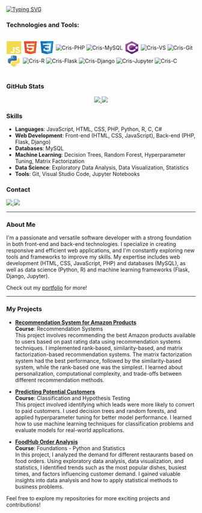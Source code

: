 [![Typing SVG](https://readme-typing-svg.demolab.com?font=Fira+Code&pause=1000&color=6793F7&width=435&lines=Hi%2C+everyone!+I'm+Giovanni.;Welcome+to+my+Github!+)](https://git.io/typing-svg)

### Technologies and Tools:

<div style="display: inline_block"><br>
  <img align="center" alt="Cris-Js" height="35" width="40" src="https://raw.githubusercontent.com/devicons/devicon/master/icons/javascript/javascript-plain.svg">
  <img align="center" alt="Cris-HTML" height="35" width="40" src="https://raw.githubusercontent.com/devicons/devicon/master/icons/html5/html5-original.svg">
  <img align="center" alt="Cris-CSS" height="35" width="40" src="https://raw.githubusercontent.com/devicons/devicon/master/icons/css3/css3-original.svg">
  <img align="center" alt="Cris-PHP" height="35" width="40" src="https://cdn.jsdelivr.net/gh/devicons/devicon/icons/php/php-plain.svg">
  <img align="center" alt="Cris-MySQL" height="60" width="40" src="https://cdn.jsdelivr.net/gh/devicons/devicon/icons/mysql/mysql-original-wordmark.svg">
  <img align="center" alt="Cris-Csharp" height="35" width="40" src="https://raw.githubusercontent.com/devicons/devicon/master/icons/csharp/csharp-original.svg">
  <img align="center" alt="Cris-VS" height="35" width="40" src="https://cdn.jsdelivr.net/gh/devicons/devicon/icons/vscode/vscode-original.svg">
  <img align="center" alt="Cris-Git" height="35" width="40" src="https://cdn.jsdelivr.net/gh/devicons/devicon/icons/git/git-original.svg">
  <img align="center" alt="Cris-Python" height="35" width="40" src="https://raw.githubusercontent.com/devicons/devicon/master/icons/python/python-original.svg">
  <img align="center" alt="Cris-R" height="35" width="40" src="https://cdn.jsdelivr.net/gh/devicons/devicon/icons/r/r-original.svg">
  <img align="center" alt="Cris-Flask" height="35" width="40" src="https://cdn.jsdelivr.net/gh/devicons/devicon/icons/flask/flask-original.svg">
  <img align="center" alt="Cris-Django" height="35" width="40" src="https://cdn.jsdelivr.net/gh/devicons/devicon/icons/django/django-plain.svg">
  <img align="center" alt="Cris-Jupyter" height="35" width="40" src="https://cdn.jsdelivr.net/gh/devicons/devicon/icons/jupyter/jupyter-original.svg">
  <img align="center" alt="Cris-C" height="35" width="40" src="https://cdn.jsdelivr.net/gh/devicons/devicon/icons/c/c-original.svg">
</div><br>

### GitHub Stats

<div align="center" style="display: flex; justify-content: center;">
  <a href="https://github.com/GIOVESS">
    <img height="195px" src="https://github-readme-stats.vercel.app/api?username=GIOVESS&show_icons=true&theme=one_dark_pro&include_all_commits=true&count_private=true"/>
    <img height="195px" src="https://github-readme-stats.vercel.app/api/top-langs/?username=GIOVESS&layout=compact&langs_count=7&theme=one_dark_pro"/>
  </a>
</div>

### Skills

- **Languages**: JavaScript, HTML, CSS, PHP, Python, R, C, C#
- **Web Development**: Front-end (HTML, CSS, JavaScript), Back-end (PHP, Flask, Django)
- **Databases**: MySQL
- **Machine Learning**: Decision Trees, Random Forest, Hyperparameter Tuning, Matrix Factorization
- **Data Science**: Exploratory Data Analysis, Data Visualization, Statistics
- **Tools**: Git, Visual Studio Code, Jupyter Notebooks

### Contact

<div> 
  <a href="https://www.linkedin.com/in/giovanni-bwayo-63aa1b22b" target="_blank">
    <img src="https://img.shields.io/badge/-LinkedIn-%230077B5?style=for-the-badge&logo=linkedin&logoColor=white" target="_blank">
  </a> 
  <a href="mailto:giovannibwayo@gmail.com">
    <img src="https://img.shields.io/badge/-Gmail-%23333?style=for-the-badge&logo=gmail&logoColor=white" target="_blank">
  </a>
</div>

---

### About Me

I'm a passionate and versatile software developer with a strong foundation in both front-end and back-end technologies. I specialize in creating responsive and efficient web applications, and I'm constantly exploring new tools and frameworks to improve my skills. My expertise includes web development (HTML, CSS, JavaScript, PHP) and databases (MySQL), as well as data science (Python, R) and machine learning frameworks (Flask, Django, Jupyter).

Check out my [portfolio](https://www.mygreatlearning.com/eportfolio/giovanni-bwayo) for more!

---

### My Projects

- **[Recommendation System for Amazon Products](https://www.mygreatlearning.com/eportfolio/giovanni-bwayo)**  
  **Course**: Recommendation Systems  
  This project involves recommending the best Amazon products available to users based on past rating data using recommendation systems techniques. I implemented rank-based, similarity-based, and matrix factorization-based recommendation systems. The matrix factorization system had the best performance, followed by the similarity-based system, while the rank-based one was the simplest. I learned about personalization, computational complexity, and trade-offs between different recommendation methods.

- **[Predicting Potential Customers](https://www.mygreatlearning.com/eportfolio/giovanni-bwayo)**  
  **Course**: Classification and Hypothesis Testing  
  This project involved identifying which leads were more likely to convert to paid customers. I used decision trees and random forests, and applied hyperparameter tuning for better model performance. I learned how to use machine learning techniques for classification problems and evaluate models for real-world applications.

- **[FoodHub Order Analysis](https://www.mygreatlearning.com/eportfolio/giovanni-bwayo)**  
  **Course**: Foundations - Python and Statistics  
  In this project, I analyzed the demand for different restaurants based on food orders. Using exploratory data analysis, data visualization, and statistics, I identified trends such as the most popular dishes, busiest times, and factors influencing customer demand. I gained valuable insights into data analysis and how to apply statistical methods to business problems.

Feel free to explore my repositories for more exciting projects and contributions!
